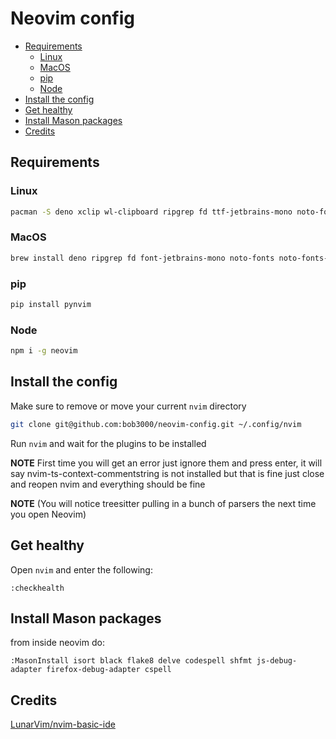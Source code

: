 # Neovim config

<!-- vim-markdown-toc GFM -->

* [Requirements](#requirements)
  * [Linux](#linux)
  * [MacOS](#macos)
  * [pip](#pip)
  * [Node](#node)
* [Install the config](#install-the-config)
* [Get healthy](#get-healthy)
* [Install Mason packages](#install-mason-packages)
* [Credits](#credits)

<!-- vim-markdown-toc -->

## Requirements

### Linux

```sh
pacman -S deno xclip wl-clipboard ripgrep fd ttf-jetbrains-mono noto-fonts noto-fonts-emoji
```

### MacOS

```sh
brew install deno ripgrep fd font-jetbrains-mono noto-fonts noto-fonts-emoji
```

### pip

```sh
pip install pynvim
```

### Node

```sh
npm i -g neovim
```

## Install the config

Make sure to remove or move your current `nvim` directory

```sh
git clone git@github.com:bob3000/neovim-config.git ~/.config/nvim
```

Run `nvim` and wait for the plugins to be installed

**NOTE** First time you will get an error just ignore them and press enter, it will say nvim-ts-context-commentstring is not installed but that is fine just close and reopen nvim and everything should be fine

**NOTE** (You will notice treesitter pulling in a bunch of parsers the next time you open Neovim)

## Get healthy

Open `nvim` and enter the following:

```
:checkhealth
```

## Install Mason packages

from inside neovim do:

```
:MasonInstall isort black flake8 delve codespell shfmt js-debug-adapter firefox-debug-adapter cspell
```

## Credits

[LunarVim/nvim-basic-ide](https://github.com/LunarVim/nvim-basic-ide)

